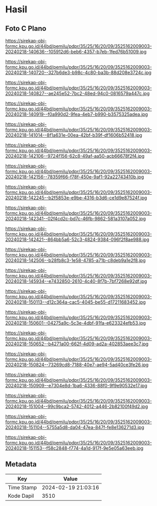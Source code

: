 # Hasil

## Foto C Plano

https://sirekap-obj-formc.kpu.go.id/44bd/pemilu/pdpr/35/25/16/20/09/3525162009003-20240218-140636--105912d6-beb6-4357-b7eb-1fed76b51009.jpg

https://sirekap-obj-formc.kpu.go.id/44bd/pemilu/pdpr/35/25/16/20/09/3525162009003-20240218-140720--327b6de3-b98c-4c80-ba3b-88d208e3724c.jpg

https://sirekap-obj-formc.kpu.go.id/44bd/pemilu/pdpr/35/25/16/20/09/3525162009003-20240218-140827--ae245e52-7bc2-48ed-94c0-0816579a447c.jpg

https://sirekap-obj-formc.kpu.go.id/44bd/pemilu/pdpr/35/25/16/20/09/3525162009003-20240218-140919--f0a990d2-9fea-4eb7-b990-b3575325adea.jpg

https://sirekap-obj-formc.kpu.go.id/44bd/pemilu/pdpr/35/25/16/20/09/3525162009003-20240218-141014--8f1a631e-00ea-42bf-b39f-df1606b52418.jpg

https://sirekap-obj-formc.kpu.go.id/44bd/pemilu/pdpr/35/25/16/20/09/3525162009003-20240218-142106--9724f156-62c8-49af-aa50-acb66678f2f4.jpg

https://sirekap-obj-formc.kpu.go.id/44bd/pemilu/pdpr/35/25/16/20/09/3525162009003-20240218-142156--78359f66-f78f-450e-9af1-92a22743410b.jpg

https://sirekap-obj-formc.kpu.go.id/44bd/pemilu/pdpr/35/25/16/20/09/3525162009003-20240218-142245--b2f5853e-e9be-4316-b3d6-ce1d9e87524f.jpg

https://sirekap-obj-formc.kpu.go.id/44bd/pemilu/pdpr/35/25/16/20/09/3525162009003-20240218-142341--02f4cd2c-bd7c-46fb-9862-581a3107a052.jpg

https://sirekap-obj-formc.kpu.go.id/44bd/pemilu/pdpr/35/25/16/20/09/3525162009003-20240218-142421--864bb5a6-52c3-4824-9384-096f2f8ae988.jpg

https://sirekap-obj-formc.kpu.go.id/44bd/pemilu/pdpr/35/25/16/20/09/3525162009003-20240218-142506--b28fb8c3-1e58-4785-a71b-c8deb9a1e2f8.jpg

https://sirekap-obj-formc.kpu.go.id/44bd/pemilu/pdpr/35/25/16/20/09/3525162009003-20240218-145934--e7432850-2610-4c40-8f7b-7bf7268e92df.jpg

https://sirekap-obj-formc.kpu.go.id/44bd/pemilu/pdpr/35/25/16/20/09/3525162009003-20240218-150113--d12c364a-cac5-4045-be55-d17211683452.jpg

https://sirekap-obj-formc.kpu.go.id/44bd/pemilu/pdpr/35/25/16/20/09/3525162009003-20240218-150601--04275a9c-5c3e-4dbf-91fa-e623324efb53.jpg

https://sirekap-obj-formc.kpu.go.id/44bd/pemilu/pdpr/35/25/16/20/09/3525162009003-20240218-150652--b4271a00-662f-4d09-ad2a-402853aee3c7.jpg

https://sirekap-obj-formc.kpu.go.id/44bd/pemilu/pdpr/35/25/16/20/09/3525162009003-20240218-150824--73269cd8-7188-40e7-ae94-5ad40ce3fe26.jpg

https://sirekap-obj-formc.kpu.go.id/44bd/pemilu/pdpr/35/25/16/20/09/3525162009003-20240218-150909--e7304e8d-1ba6-4336-88f0-9f9e90532e17.jpg

https://sirekap-obj-formc.kpu.go.id/44bd/pemilu/pdpr/35/25/16/20/09/3525162009003-20240218-151004--99c9bca2-5742-4012-a446-2b82100f49d2.jpg

https://sirekap-obj-formc.kpu.go.id/44bd/pemilu/pdpr/35/25/16/20/09/3525162009003-20240218-151104--5755a5d8-da04-47ea-847f-fe8e136271d3.jpg

https://sirekap-obj-formc.kpu.go.id/44bd/pemilu/pdpr/35/25/16/20/09/3525162009003-20240218-151153--f58c2848-f774-4a1d-917f-9e5e05a63eeb.jpg


## Metadata

| Key        | Value               |
| ---------- | ------------------- |
| Time Stamp | 2024-02-19 21:03:16 |
| Kode Dapil | 3510                |



